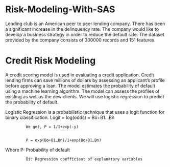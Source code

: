 # Risk-Modeling-With-SAS

Lending club is an American peer to peer lending company. There has been a significant increase in the delinquency rate. The company would like to develop a business strategy 
in order to reduce the default rate. The dataset provided by the company consists of 300000 records and 151 features.  

# Credit Risk Modeling 

A credit scoring model is used in evaluating a credit application. Credit lending firms can save millions of dollars by assessing an applicant’s profile before approving a loan. The model estimates the probability of default using a machine learning algorithm. The model can assess the profiles of existing as well as the new clients. We will use logistic regression to predict the probability of default.


Logistic Regression is a probabilistic technique that uses a logit function for binary classification.
Logit = log(odds) = Bo+B1…Bn


             We get, P = 1/1+exp(-y)
             
             
             P = exp(Bo+B1…Bn)/1+exp(Bo+B1…Bn) 
             
             
Where P: Probability of default


             Bi: Regression coefficient of explanatory variables
